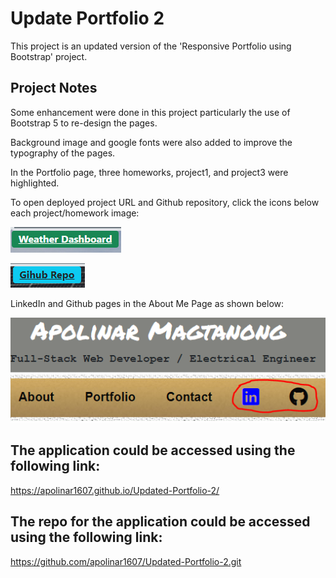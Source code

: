 # Update Portfolio 2

This project is an updated version of the 'Responsive Portfolio using Bootstrap' project.

## Project Notes

Some enhancement were done in this project particularly the use of Bootstrap 5 to re-design the pages.

Background image and google fonts were also added to improve the typography of the pages.


In the Portfolio page, three homeworks, project1, and project3 were highlighted. 


To open deployed project URL and Github repository, click the icons below each project/homework image:



![Deployed Project Link](./img/project-link.PNG)

![Deployed Project Link](./img/github-link.PNG)


LinkedIn and Github pages in the About Me Page as shown below:


![Social Media Page](./img/social-media-page.PNG)




## The application could be accessed using the following link:
https://apolinar1607.github.io/Updated-Portfolio-2/

## The repo for the application could be accessed using the following link:
https://github.com/apolinar1607/Updated-Portfolio-2.git



